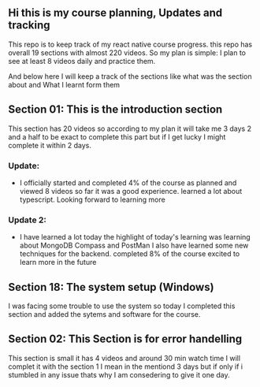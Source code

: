 ## Hi this is my course planning, Updates and tracking


This repo is to keep track of my react native course progress. this repo has overall 19 sections with almost 220 videos. So my plan is simple: I plan to see at least 8 videos daily and practice them. 

And below here I will keep a track of the sections like what was the section about and What I learnt form them 

## Section 01: This is the introduction section

This section has 20 videos so according to my plan it will take me 3 days  2 and a half to be exact to complete this part but if I get lucky I might complete it within 2 days.

### Update: 
 - I officially started and completed 4% of the course as planned and viewed 8 videos so far it was a good experience. learned a lot about typescript. Looking forward to learning more

 ### Update 2:
 - I have learned a lot today the highlight of today's learning was learning about MongoDB Compass and PostMan I also have learned some new techniques for the backend. completed 8% of the course excited to learn more in the future

 ## Section 18: The system setup (Windows)

I was facing some trouble to use the system so today I completed this section and added the sytems and software for the course.

## Section 02: This Section is for error handelling

This section is small it has 4 videos and around 30 min watch time I will complet it with the section 1 I mean in the mentiond 3 days but if only if i stumbled in any issue thats why I am consedering to give it one day.